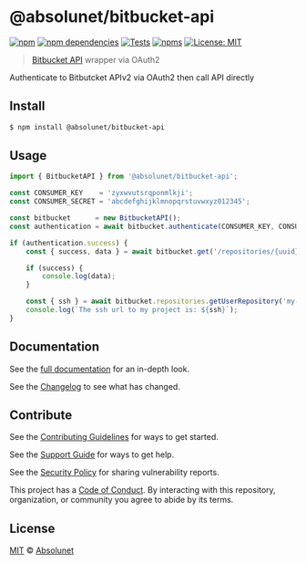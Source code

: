 # @absolunet/bitbucket-api

[![npm][npm-badge]][npm-url]
[![npm dependencies][dependencies-badge]][dependencies-url]
[![Tests][tests-badge]][tests-url]
[![npms][npms-badge]][npms-url]
[![License: MIT][license-badge]][license-url]

> [Bitbucket API](https://developer.atlassian.com/bitbucket/api/2/reference/) wrapper via OAuth2

Authenticate to Bitbutcket APIv2 via OAuth2 then call API directly


## Install

```sh
$ npm install @absolunet/bitbucket-api
```


## Usage

```js
import { BitbucketAPI } from '@absolunet/bitbucket-api';

const CONSUMER_KEY    = 'zyxwvutsrqponmlkji';
const CONSUMER_SECRET = 'abcdefghijklmnopqrstuvwxyz012345';

const bitbucket      = new BitbucketAPI();
const authentication = await bitbucket.authenticate(CONSUMER_KEY, CONSUMER_SECRET);

if (authentication.success) {
	const { success, data } = await bitbucket.get('/repositories/{uuid}/my-project/commits');

	if (success) {
		console.log(data);
	}

	const { ssh } = await bitbucket.repositories.getUserRepository('my-project');
	console.log(`The ssh url to my project is: ${ssh}`);
}
```


## Documentation

See the [full documentation](https://documentation.absolunet.com/node-bitbucket-api) for an in-depth look.

See the [Changelog](CHANGELOG.md) to see what has changed.


## Contribute

See the [Contributing Guidelines](CONTRIBUTING.md) for ways to get started.

See the [Support Guide](SUPPORT.md) for ways to get help.

See the [Security Policy](SECURITY.md) for sharing vulnerability reports.

This project has a [Code of Conduct](CODE_OF_CONDUCT.md).
By interacting with this repository, organization, or community you agree to abide by its terms.


## License

[MIT](LICENSE) © [Absolunet](https://absolunet.com)




[npm-badge]:          https://img.shields.io/npm/v/@absolunet/bitbucket-api?style=flat-square
[dependencies-badge]: https://img.shields.io/david/absolunet/node-bitbucket-api?style=flat-square
[tests-badge]:        https://img.shields.io/github/workflow/status/absolunet/node-bitbucket-api/tests/master?label=tests&style=flat-square
[npms-badge]:         https://badges.npms.io/%40absolunet%2Fbitbucket-api.svg?style=flat-square
[license-badge]:      https://img.shields.io/badge/license-MIT-green?style=flat-square

[npm-url]:          https://www.npmjs.com/package/@absolunet/bitbucket-api
[dependencies-url]: https://david-dm.org/absolunet/node-bitbucket-api
[tests-url]:        https://github.com/absolunet/node-bitbucket-api/actions?query=workflow%3Atests+branch%3Amaster
[npms-url]:         https://npms.io/search?q=%40absolunet%2Fbitbucket-api
[license-url]:      https://opensource.org/licenses/MIT
